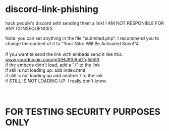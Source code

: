 # discord-link-phishing
hack people's discord with sending them a link!     I AM NOT RESPONIBLE FOR ANY CONSEQUENCES

Note: you can set anything in the file "submited.php".   I recommend you to change the content of it to "Your Nitro Will Be Activated Soon!"4
<br/><br/>
If you want te send the link with embeds send it like this: www.yourdomain.com/gift/HJ9fh9hGfgfijh93<br/>
if the embeds didn't load, add a "/" to the link<br/>
if still is not loading up: add index.html<br/>
if still is not loading up add another / to the link<br/>
if STILL IS NOT LOADING UP: I really don't know.<br/><br/><br/>


<h1>FOR TESTING SECURITY PURPOSES ONLY</h1>
